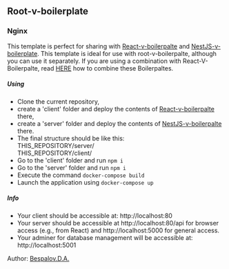 ## Root-v-boilerplate
###  Nginx

This template is perfect for sharing with [React-v-boilerpalte](https://github.com/Bespalov-D-A/root-v-boilerpalte) and [NestJS-v-boilerplate](https://github.com/Bespalov-D-A/root-v-boilerpalte).
This template is ideal for use with root-v-boilerpalte, although you can use it separately.
If you are using a combination with React-V-Boilerpalte, read [HERE](https://github.com/Bespalov-D-A/root-v-boilerpalte)
 how to combine these Boilerpaltes.
#####  Using
- Clone the current repository,
- create a 'client' folder and deploy the contents of [React-v-boilerpalte](https://github.com/Bespalov-D-A/React-v-boilerplate) there,
- create a 'server' folder and deploy the contents of [NestJS-v-boilerpalte](https://github.com/Bespalov-D-A/NestJS-v-boilerplate) there.
- The final structure should be like this:  
THIS_REPOSITORY/server/  
THIS_REPOSITORY/client/
 - Go to the 'client' folder and run ```npm i```
 - Go to the 'server' folder and run ```npm i```
 - Execute the command ```docker-compose build```
 - Launch the application using ```docker-compose up```
  
#####  Info
 - Your client should be accessible at: http://localhost:80
 - Your server should be accessible at http://localhost:80/api for browser access (e.g., from React) and http://localhost:5000 for general access.
- Your adminer for database management will be accessible at: http://localhost:5001

Author: [Bespalov.D.A.](https://github.com/Bespalov-D-A)
